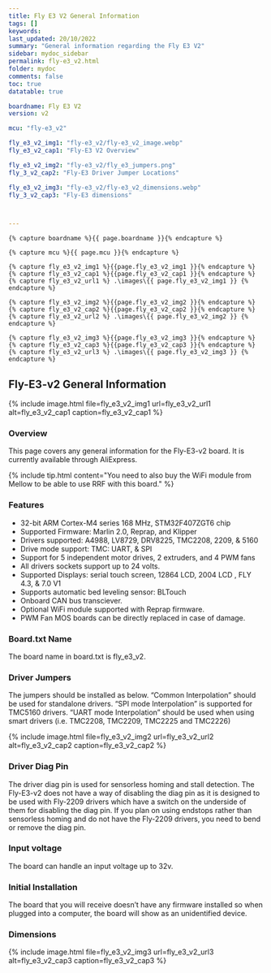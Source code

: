 ```yaml
---
title: Fly E3 V2 General Information
tags: []
keywords: 
last_updated: 20/10/2022
summary: "General information regarding the Fly E3 V2"
sidebar: mydoc_sidebar
permalink: fly-e3_v2.html
folder: mydoc
comments: false
toc: true
datatable: true

boardname: Fly E3 V2
version: v2

mcu: "fly-e3_v2"

fly_e3_v2_img1: "fly-e3_v2/fly-e3_v2_image.webp"
fly_e3_v2_cap1: "Fly-E3 V2 Overview"

fly_e3_v2_img2: "fly-e3_v2/fly_e3_jumpers.png"
fly_3_v2_cap2: "Fly-E3 Driver Jumper Locations"

fly_e3_v2_img3: "fly-e3_v2/fly-e3_v2_dimensions.webp"
fly_3_v2_cap3: "Fly-E3 dimensions"



---
```

    {% capture boardname %}{{ page.boardname }}{% endcapture %}

    {% capture mcu %}{{ page.mcu }}{% endcapture %}

    {% capture fly_e3_v2_img1 %}{{page.fly_e3_v2_img1 }}{% endcapture %}
    {% capture fly_e3_v2_cap1 %}{{page.fly_e3_v2_cap1 }}{% endcapture %}
    {% capture fly_e3_v2_url1 %} .\images\{{ page.fly_e3_v2_img1 }} {% endcapture %}

    {% capture fly_e3_v2_img2 %}{{page.fly_e3_v2_img2 }}{% endcapture %}
    {% capture fly_e3_v2_cap2 %}{{page.fly_e3_v2_cap2 }}{% endcapture %}
    {% capture fly_e3_v2_url2 %} .\images\{{ page.fly_e3_v2_img2 }} {% endcapture %}

    {% capture fly_e3_v2_img3 %}{{page.fly_e3_v2_img3 }}{% endcapture %}
    {% capture fly_e3_v2_cap3 %}{{page.fly_e3_v2_cap3 }}{% endcapture %}
    {% capture fly_e3_v2_url3 %} .\images\{{ page.fly_e3_v2_img3 }} {% endcapture %}

## Fly-E3-v2 General Information

{% 
include image.html 
file=fly_e3_v2_img1
url=fly_e3_v2_url1
alt=fly_e3_v2_cap1
caption=fly_e3_v2_cap1
%}

### Overview
This page covers any general information for the Fly-E3-v2 board.
It is currently available through AliExpress.

{% include tip.html content="You need to also buy the WiFi module from Mellow to be able to use RRF with this board." %}


### Features
 - 32-bit ARM Cortex-M4 series 168 MHz, STM32F407ZGT6 chip
 - Supported Firmware: Marlin 2.0, Reprap, and Klipper
 - Drivers supported: A4988, LV8729, DRV8225, TMC2208, 2209, & 5160
 - Drive mode support: TMC: UART, & SPI
 - Support for 5 independent motor drives, 2 extruders, and 4 PWM fans
 - All drivers sockets support up to 24 volts.
 - Supported Displays: serial touch screen, 12864 LCD, 2004 LCD , FLY 4.3, & 7.0 V1
 - Supports automatic bed leveling sensor: BLTouch
 - Onboard CAN bus transciever. 
 - Optional  WiFi module supported with Reprap firmware.
 - PWM Fan MOS boards can be directly replaced in case of damage.


### Board.txt Name
The board name in board.txt is fly_e3_v2.

### Driver Jumpers
The jumpers should be installed as below. “Common Interpolation” should be used for standalone drivers. “SPI mode Interpolation” is supported for TMC5160 drivers. “UART mode Interpolation” should be used when using smart drivers (i.e. TMC2208, TMC2209, TMC2225 and TMC2226)

{% 
include image.html 
file=fly_e3_v2_img2
url=fly_e3_v2_url2
alt=fly_e3_v2_cap2
caption=fly_e3_v2_cap2
%}

### Driver Diag Pin
The driver diag pin is used for sensorless homing and stall detection.
The Fly-E3-v2 does not have a way of disabling the diag pin as it is designed to be used with Fly-2209 drivers which have a switch on the underside of them for disabling the diag pin.
If you plan on using endstops rather than sensorless homing and do not have the Fly-2209 drivers, you need to bend or remove the diag pin.

### Input voltage
The board can handle an input voltage up to 32v.

### Initial Installation
The board that you will receive doesn’t have any firmware installed so when plugged into a computer, the board will show as an unidentified device.

### Dimensions

{% 
include image.html 
file=fly_e3_v2_img3
url=fly_e3_v2_url3
alt=fly_e3_v2_cap3
caption=fly_e3_v2_cap3
%}

